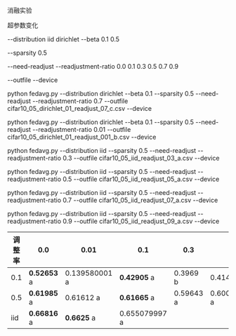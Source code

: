消融实验

超参数变化

--distribution iid dirichlet
--beta 0.1 0.5

--sparsity 0.5

--need-readjust
--readjustment-ratio 0.0 0.1 0.3 0.5 0.7 0.9

--outfile
--device



python fedavg.py --distribution dirichlet --beta 0.1 --sparsity 0.5 --need-readjust --readjustment-ratio 0.7 --outfile cifar10_05_dirichlet_01_readjust_07_c.csv --device

python fedavg.py --distribution dirichlet --beta 0.1 --sparsity 0.5 --need-readjust --readjustment-ratio 0.01 --outfile cifar10_05_dirichlet_01_readjust_001_b.csv --device



python fedavg.py --distribution iid --sparsity 0.5 --need-readjust --readjustment-ratio 0.3 --outfile cifar10_05_iid_readjust_03_a.csv --device

python fedavg.py --distribution iid --sparsity 0.5 --need-readjust --readjustment-ratio 0.5 --outfile cifar10_05_iid_readjust_05_a.csv --device

python fedavg.py --distribution iid --sparsity 0.5 --need-readjust --readjustment-ratio 0.7 --outfile cifar10_05_iid_readjust_07_a.csv --device

python fedavg.py --distribution iid --sparsity 0.5 --need-readjust --readjustment-ratio 0.9 --outfile cifar10_05_iid_readjust_09_a.csv --device

| 调整率 | 0.0           | 0.01          | 0.1           | 0.3       | 0.5           | 0.7       | 0.9           |
| ------ | ------------- | ------------- | ------------- | --------- | ------------- | --------- | ------------- |
| 0.1    | **0.52653** a | 0.139580001 a | **0.42905** a | 0.3969 b  | 0.41441 a     | 0.29787 b | 0.427239993 a |
| 0.5    | **0.61985** a | 0.61612 a     | **0.61665** a | 0.59643 a | 0.600710005 a | 0.60968 a | **0.6187** a  |
| iid    | **0.66816** a | **0.6625** a  | 0.655079997 a |           |               |           |               |

